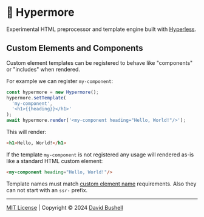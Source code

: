 # 🎃 Hypermore

Experimental HTML preprocessor and template engine built with [Hyperless](https://github.com/dbushell/hyperless).

## Custom Elements and Components

Custom element templates can be registered to behave like "components" or "includes" when rendered.

For example we can register `my-component`:

```javascript
const hypermore = new Hypermore();
hypermore.setTemplate(
  'my-component',
  '<h1>{{heading}}</h1>'
);
await hypermore.render('<my-component heading="Hello, World!"/>');
```

This will render:

```html
<h1>Hello, World!</h1>
```

If the template `my-component` is not registered any usage will rendered as-is like a standard HTML custom element:

```html
<my-component heading="Hello, World!"/>
```

Template names must match [custom element name](https://html.spec.whatwg.org/multipage/custom-elements.html#valid-custom-element-name) requirements. Also they can not start with an `ssr-` prefix.

* * *

[MIT License](/LICENSE) | Copyright © 2024 [David Bushell](https://dbushell.com)
